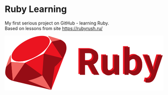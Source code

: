 # Ruby Learning
My first serious project on GitHub - learning Ruby. \
Based on lessons from site https://rubyrush.ru/

<img src="/Ruby.svg" width="515" height="176">
